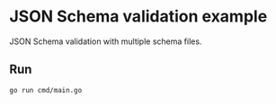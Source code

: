 # JSON Schema validation example

JSON Schema validation with multiple schema files.

## Run

```sh
go run cmd/main.go
```
